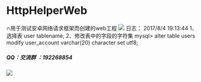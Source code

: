 # HttpHelperWeb
:fire:用于测试安卓网络请求框架而创建的web工程
![](https://github.com/Xbean1024/HttpHelperWeb/blob/master/gif/login_register.gif)
日志：
2017/8/4 19:13:44 
1、选择表
user tablename;
2、修改表中的字段的字符集
mysql> alter table users modify user_account varchar(20) character set utf8;
##### QQ：交流群 ：192268854
![](https://github.com/Xbean1024/XHttp/blob/master/gif/QQ.JPG)

